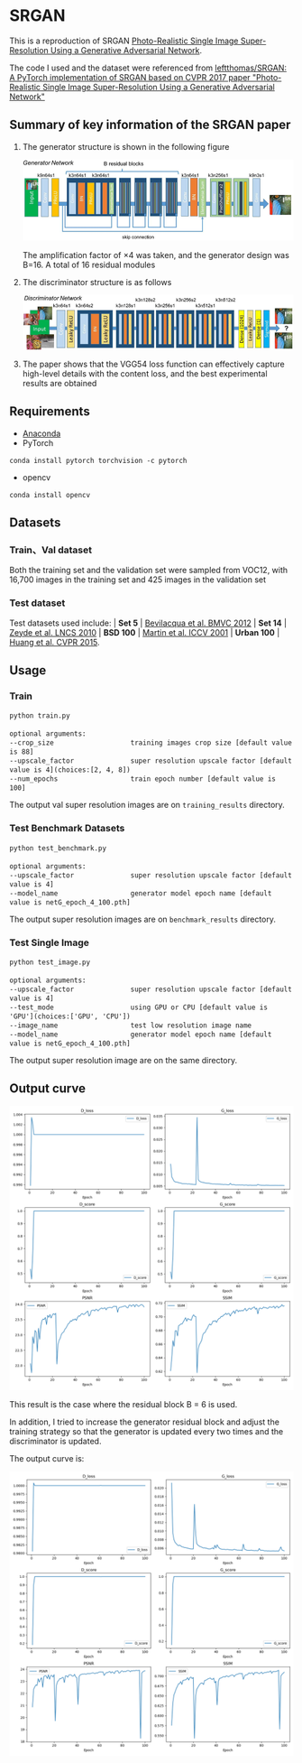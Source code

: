 # SRGAN

This is a reproduction of SRGAN [Photo-Realistic Single Image Super-Resolution Using a Generative Adversarial Network](https://arxiv.org/abs/1609.04802).

The code I used and the dataset were referenced from [leftthomas/SRGAN: A PyTorch implementation of SRGAN based on CVPR 2017 paper "Photo-Realistic Single Image Super-Resolution Using a Generative Adversarial Network"](https://github.com/leftthomas/SRGAN)

## Summary of key information of the SRGAN paper

1. The generator structure is shown in the following figure

   ![image.png](assets/image.png)

   The amplification factor of ×4 was taken, and the generator design was B=16. A total of 16 residual modules
2. The discriminator structure is as follows

   ![image.png](assets/image2.png)
3. The paper shows that the VGG54 loss function can effectively capture high-level details with the content loss, and the best experimental results are obtained

## Requirements

- [Anaconda](https://www.anaconda.com/download/)
- PyTorch

```
conda install pytorch torchvision -c pytorch
```

- opencv

```
conda install opencv
```

## Datasets

### Train、Val dataset

Both the training set and the validation set were sampled from VOC12, with 16,700 images in the training set and 425 images in the validation set

### Test dataset

Test datasets used include:
| **Set 5** |  [Bevilacqua et al. BMVC 2012](http://people.rennes.inria.fr/Aline.Roumy/results/SR_BMVC12.html)
| **Set 14** |  [Zeyde et al. LNCS 2010](https://sites.google.com/site/romanzeyde/research-interests)
| **BSD 100** | [Martin et al. ICCV 2001](https://www.eecs.berkeley.edu/Research/Projects/CS/vision/bsds/)
| **Urban 100** | [Huang et al. CVPR 2015](https://sites.google.com/site/jbhuang0604/publications/struct_sr).

## Usage

### Train

```
python train.py

optional arguments:
--crop_size                   training images crop size [default value is 88]
--upscale_factor              super resolution upscale factor [default value is 4](choices:[2, 4, 8])
--num_epochs                  train epoch number [default value is 100]
```

The output val super resolution images are on `training_results` directory.

### Test Benchmark Datasets

```
python test_benchmark.py

optional arguments:
--upscale_factor              super resolution upscale factor [default value is 4]
--model_name                  generator model epoch name [default value is netG_epoch_4_100.pth]
```

The output super resolution images are on `benchmark_results` directory.

### Test Single Image

```
python test_image.py

optional arguments:
--upscale_factor              super resolution upscale factor [default value is 4]
--test_mode                   using GPU or CPU [default value is 'GPU'](choices:['GPU', 'CPU'])
--image_name                  test low resolution image name
--model_name                  generator model epoch name [default value is netG_epoch_4_100.pth]
```

The output super resolution image are on the same directory.


## Output curve

![train_results.png](assets/train_results.png)

This result is the case where the residual block B = 6 is used.

In addition, I tried to increase the generator residual block and adjust the training strategy so that the generator is updated every two times and the discriminator is updated.

The output curve is:

![train_result.png](assets/train_result1.png)
